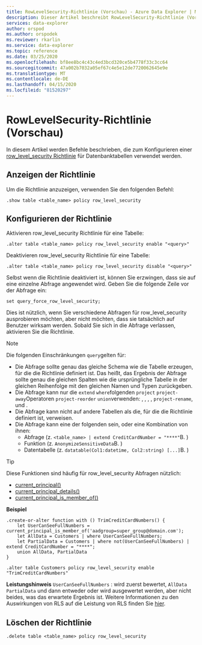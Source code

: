 ```yaml
---
title: RowLevelSecurity-Richtlinie (Vorschau) - Azure Data Explorer | Microsoft Docs
description: Dieser Artikel beschreibt RowLevelSecurity-Richtlinie (Vorschau) in Azure Data Explorer.
services: data-explorer
author: orspod
ms.author: orspodek
ms.reviewer: rkarlin
ms.service: data-explorer
ms.topic: reference
ms.date: 03/25/2020
ms.openlocfilehash: bf8ee8bc4c43c4ed3bcd320ce5b4778f33c3cc64
ms.sourcegitcommit: 47a002b7032a05ef67c4e5e12de7720062645e9e
ms.translationtype: MT
ms.contentlocale: de-DE
ms.lasthandoff: 04/15/2020
ms.locfileid: "81520297"
---
```

# <a name="rowlevelsecurity-policy-preview"></a>RowLevelSecurity-Richtlinie (Vorschau)

In diesem Artikel werden Befehle beschrieben, die zum Konfigurieren einer [row_level_security Richtlinie](rowlevelsecuritypolicy.md) für Datenbanktabellen verwendet werden.

## <a name="displaying-the-policy"></a>Anzeigen der Richtlinie

Um die Richtlinie anzuzeigen, verwenden Sie den folgenden Befehl:

```kusto
.show table <table_name> policy row_level_security
```

## <a name="configuring-the-policy"></a>Konfigurieren der Richtlinie

Aktivieren row_level_security Richtlinie für eine Tabelle:

```kusto
.alter table <table_name> policy row_level_security enable "<query>"
```

Deaktivieren row_level_security Richtlinie für eine Tabelle:

```kusto
.alter table <table_name> policy row_level_security disable "<query>"
```

Selbst wenn die Richtlinie deaktiviert ist, können Sie erzwingen, dass sie auf eine einzelne Abfrage angewendet wird. Geben Sie die folgende Zeile vor der Abfrage ein:

`set query_force_row_level_security;`

Dies ist nützlich, wenn Sie verschiedene Abfragen für row_level_security ausprobieren möchten, aber nicht möchten, dass sie tatsächlich auf Benutzer wirksam werden. Sobald Sie sich in die Abfrage verlassen, aktivieren Sie die Richtlinie.

> [!NOTE]
> Die folgenden Einschränkungen `query`gelten für:
>
> * Die Abfrage sollte genau das gleiche Schema wie die Tabelle erzeugen, für die die Richtlinie definiert ist. Das heißt, das Ergebnis der Abfrage sollte genau die gleichen Spalten wie die ursprüngliche Tabelle in der gleichen Reihenfolge mit den gleichen Namen und Typen zurückgeben.
> * Die Abfrage kann nur die `extend` `where`folgenden `project` `project-away`Operatoren `project-reorder` `union`verwenden: , , , , `project-rename`, und .
> * Die Abfrage kann nicht auf andere Tabellen als die, für die die Richtlinie definiert ist, verweisen.
> * Die Abfrage kann eine der folgenden sein, oder eine Kombination von ihnen:
>    * Abfrage (z. `<table_name> | extend CreditCardNumber = "****"`B. )
>    * Funktion (z. `AnonymizeSensitiveData`B. )
>    * Datentabelle (z. `datatable(Col1:datetime, Col2:string) [...]`B. )

> [!TIP]
> Diese Funktionen sind häufig für row_level_security Abfragen nützlich:
> * [current_principal()](../query/current-principalfunction.md)
> * [current_principal_details()](../query/current-principal-detailsfunction.md)
> * [current_principal_is_member_of()](../query/current-principal-ismemberoffunction.md)

**Beispiel**

```kusto
.create-or-alter function with () TrimCreditCardNumbers() {
    let UserCanSeeFullNumbers = current_principal_is_member_of('aadgroup=super_group@domain.com');
    let AllData = Customers | where UserCanSeeFullNumbers;
    let PartialData = Customers | where not(UserCanSeeFullNumbers) | extend CreditCardNumber = "****";
    union AllData, PartialData
}

.alter table Customers policy row_level_security enable "TrimCreditCardNumbers"
```
**Leistungshinweis** `UserCanSeeFullNumbers` : wird zuerst bewertet, `AllData` `PartialData` und dann entweder oder wird ausgewertet werden, aber nicht beides, was das erwartete Ergebnis ist.
Weitere Informationen zu den Auswirkungen von RLS auf die Leistung von RLS finden Sie [hier](rowlevelsecuritypolicy.md#performance-impact-on-queries).

## <a name="deleting-the-policy"></a>Löschen der Richtlinie

```kusto
.delete table <table_name> policy row_level_security
```